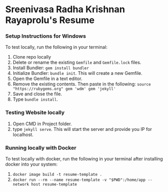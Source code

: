 # Sreenivasa Radha Krishnan Rayaprolu's Resume 

### Setup Instructions for Windows 

To test locally, run the following in your terminal:

1. Clone repo locally
2. Delete or rename the existing `Gemfile` and `Gemfile.lock` files.
3. Install Bundler: `gem install bundler`
4. Initialize Bundler: `bundle init`.
   This will create a new Gemfile.
6. Open the Gemfile in a text editor.
7. Remove the existing contents. Then paste in the following:
   `source "https://rubygems.org"
   gem 'wdm'
   gem 'jekyll'`
8. Save and close the file.
9. Type `bundle install`.

### Testing Website locally

1. Open CMD in Project folder.
2. type `jekyll serve`. This will start the server and provide you IP for localhost.

### Running locally with Docker

To test locally with docker, run the following in your terminal after installing docker into your system:

1. `docker image build -t resume-template .`
2. `docker run --rm --name resume-template -v "$PWD":/home/app --network host resume-template`

